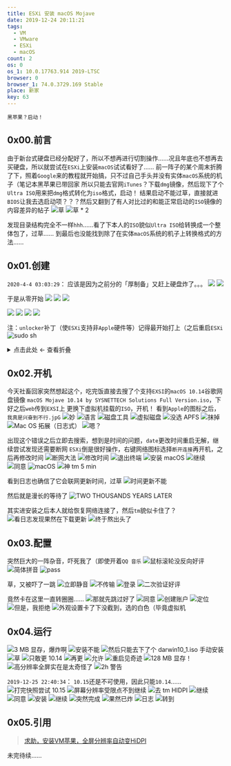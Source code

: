 ```yaml
---
title: ESXi 安装 macOS Mojave
date: 2019-12-24 20:11:21
tags:
  - VM
  - VMware
  - ESXi
  - macOS
count: 2
os: 0
os_1: 10.0.17763.914 2019-LTSC
browser: 0
browser_1: 74.0.3729.169 Stable
place: 新家
key: 63
---
```

    黑苹果？启动！
<!-- more -->
## 0x00.前言
由于新台式硬盘已经分配好了，所以不想再进行切割操作……况且年底也不想再去买硬盘，所以就尝试在`ESXi`上安装`macOS`试试看好了……
前一阵子的某个周末折腾了下，照着`Google`来的教程就开始搞，只不过自己手头并没有实体`macOS`系统的机子（笔记本黑苹果已带回家
所以只能去官网`iTunes`？下载`dmg`镜像，然后现下了个`Ultra ISO`用来把`dmg`格式转化为`iso`格式，启动！
结果启动不能过草，直接就进`BIOS`让我去选启动项？？？然后又翻到了有人对比过的和能正常启动的`ISO`镜像的内容差异的帖子
![草](https://i1.yuangezhizao.cn/Win-10/20191215031908.jpg!webp)
![草 * 2](https://i1.yuangezhizao.cn/Win-10/20191215031922.jpg!webp)

发现目录结构完全不一样`hhh`……看了下本人的`ISO`貌似`Ultra ISO`给转换成一个整体包了，过草……
到最后也没能找到除了在实体`macOS`系统的机子上转换格式的方法……

## 0x01.创建
`2020-4-4 03:03:29`：
应该是因为之前分的「厚制备」又赶上硬盘炸了。。。
![](https://i1.yuangezhizao.cn/Win-10/20200404132147.png!webp)
![](https://i1.yuangezhizao.cn/Win-10/20200404132227.png!webp)

于是从零开始
![](https://i1.yuangezhizao.cn/Win-10/20200404030653.jpg!webp)
![](https://i1.yuangezhizao.cn/Win-10/20200404030735.jpg!webp)
![](https://i1.yuangezhizao.cn/Win-10/20200404031222.jpg!webp)

![](https://i1.yuangezhizao.cn/Win-10/20200404031325.jpg!webp)
![](https://i1.yuangezhizao.cn/Win-10/20200404031401.jpg!webp)
![](https://i1.yuangezhizao.cn/Win-10/20200404032453.jpg!webp)
![](https://i1.yuangezhizao.cn/Win-10/20200404032600.jpg!webp)

注：`unlocker`补丁（使`ESXi`支持非`Apple`硬件等）记得最开始打上（之后重启`ESXi`
![sudo sh](https://i1.yuangezhizao.cn/Win-10/20191215030222.jpg!webp)

<details><summary>点击此处 ← 查看折叠</summary>

![典型](https://i1.yuangezhizao.cn/Win-10/20191215030804.jpg!webp)
![VMs](https://i1.yuangezhizao.cn/Win-10/20191215030826.jpg!webp)
![苹果系统！](https://i1.yuangezhizao.cn/Win-10/20191215030849.jpg!webp)
![命名](https://i1.yuangezhizao.cn/Win-10/20191215030916.jpg!webp)
![150 GB](https://i1.yuangezhizao.cn/Win-10/20191215031120.jpg!webp)
![完成](https://i1.yuangezhizao.cn/Win-10/20191215031825.jpg!webp)

</details>

## 0x02.开机
今天社畜回家突然想起这个，吃完饭直接去搜了个支持`EXSI`的`macOS 10.14`谷歌网盘镜像
`macOS Mojave 10.14 by SYSNETTECH Solutions Full Version.iso`，下好之后`web`传到`EXSI`上
更换下虚拟机挂载的`ISO`，开机！
看到`Apple`的图标之后，`我真是兴奋到不行.jpG`
![妙](https://i1.yuangezhizao.cn/Win-10/20191224195302.jpg!webp)
![语言](https://i1.yuangezhizao.cn/Win-10/20191224194248.jpg!webp)
![磁盘工具](https://i1.yuangezhizao.cn/Win-10/20191224194454.jpg!webp)
![虚拟磁盘](https://i1.yuangezhizao.cn/Win-10/20191224194330.jpg!webp)
![没选 APFS](https://i1.yuangezhizao.cn/Win-10/20191224194346.jpg!webp)
![抹掉](https://i1.yuangezhizao.cn/Win-10/20191224194441.jpg!webp)
![Mac OS 拓展（日志式）](https://i1.yuangezhizao.cn/Win-10/20191224195441.jpg!webp)
![嗯？](https://i1.yuangezhizao.cn/Win-10/20191224194512.jpg!webp)

出现这个错误之后立即去搜索，想到是时间的问题，`date`更改时间重启无解，继续尝试发现还需要断网
`ESXi`倒是很好操作，右键网络图标选择`断开连接`再开机，之后再修改时间
![断网大法](https://i1.yuangezhizao.cn/Win-10/20191224195505.jpg!webp)
![修改时间](https://i1.yuangezhizao.cn/Win-10/20191224195650.jpg!webp)
![退出终端](https://i1.yuangezhizao.cn/Win-10/20191224194749.jpg!webp)
![安装 macOS](https://i1.yuangezhizao.cn/Win-10/20191224194300.jpg!webp)
![继续](https://i1.yuangezhizao.cn/Win-10/20191224195712.jpg!webp)
![同意](https://i1.yuangezhizao.cn/Win-10/20191224195738.jpg!webp)
![macOS](https://i1.yuangezhizao.cn/Win-10/20191224195748.jpg!webp)
![神 tm 5 min](https://i1.yuangezhizao.cn/Win-10/20191224195809.jpg!webp)

看到日志也确信了它会联网更新时间，过草
![时间更新不能](https://i1.yuangezhizao.cn/Win-10/20191224201439.jpg!webp)

然后就是漫长的等待了
![TWO THOUSANDS YEARS LATER](https://i1.yuangezhizao.cn/Win-10/20191224205755.jpg!webp)

其实进安装之后本人就给恢复网络连接了，然后`tm`貌似卡住了？
![看日志发现果然在下载更新](https://i1.yuangezhizao.cn/Win-10/20191224202130.jpg!webp)
![终于熬出头了](https://i1.yuangezhizao.cn/Win-10/20191224205641.jpg!webp)

## 0x03.配置
突然巨大的一阵杂音，吓死我了（即使开着`QQ 音乐`
![鼠标滚轮没反向好评](https://i1.yuangezhizao.cn/Win-10/20191224211517.jpg!webp)
![简体拼音](https://i1.yuangezhizao.cn/Win-10/20191224211632.jpg!webp)
![pass](https://i1.yuangezhizao.cn/Win-10/20191224211703.jpg!webp)

草，又被吓了一跳
![立即静音](https://i1.yuangezhizao.cn/Win-10/20191224211805.jpg!webp)
![不传输](https://i1.yuangezhizao.cn/Win-10/20191224211935.jpg!webp)
![登录](https://i1.yuangezhizao.cn/Win-10/20191224212018.jpg!webp)
![二次验证好评](https://i1.yuangezhizao.cn/Win-10/20191224212136.jpg!webp)

竟然卡在这里一直转圈圈……
![那就先跳过好了](https://i1.yuangezhizao.cn/Win-10/20191224213040.jpg!webp)
![同意](https://i1.yuangezhizao.cn/Win-10/20191224213127.jpg!webp)
![创建账户](https://i1.yuangezhizao.cn/Win-10/20191224213409.jpg!webp)
![定位](https://i1.yuangezhizao.cn/Win-10/20191224213514.jpg!webp)
![但是，我拒绝](https://i1.yuangezhizao.cn/Win-10/20191224213544.jpg!webp)
![外观设置卡了下没截到，选的白色（毕竟虚拟机](https://i1.yuangezhizao.cn/Win-10/20191224213701.jpg!webp)

## 0x04.运行
![3 MB 显存，爆炸啊](https://i1.yuangezhizao.cn/Win-10/20191224214137.jpg!webp)
![安装不能](https://i1.yuangezhizao.cn/Win-10/20191224225344.jpg!webp)
![然后只能去下了个 darwin10_1.iso 手动安装](https://i1.yuangezhizao.cn/Win-10/20191224215147.jpg!webp)
![草](https://i1.yuangezhizao.cn/Win-10/20191224215402.jpg!webp)
![只敢更 10.14](https://i1.yuangezhizao.cn/Win-10/20191224221201.jpg!webp)
![再更](https://i1.yuangezhizao.cn/Win-10/20191224225429.jpg!webp)
![允许](https://i1.yuangezhizao.cn/Win-10/20191224215432.jpg!webp)
![重启见奇迹](https://i1.yuangezhizao.cn/Win-10/20191224215615.jpg!webp)
![128 MB 显存！](https://i1.yuangezhizao.cn/Win-10/20191224220032.jpg!webp)
![高分辨率全屏实在是太奇怪了](https://i1.yuangezhizao.cn/Win-10/20191224220245.png!webp)
![2h 警告](https://i1.yuangezhizao.cn/Win-10/20191224221228.jpg!webp)

`2019-12-25 22:40:34`：
`10.15`还是不可使用，因此只能`10.14`……
![打完快照尝试 10.15](https://i1.yuangezhizao.cn/Win-10/20191225215552.jpg!webp)
![屏幕分辨率受限点不到继续](https://i1.yuangezhizao.cn/Win-10/20191225220128.jpg!webp)
![去 tm HIDPI](https://i1.yuangezhizao.cn/Win-10/20191225221031.jpg!webp)
![继续](https://i1.yuangezhizao.cn/Win-10/20191225221444.jpg!webp)
![同意](https://i1.yuangezhizao.cn/Win-10/20191225221550.jpg!webp)
![安装](https://i1.yuangezhizao.cn/Win-10/20191225221621.jpg!webp)
![继续](https://i1.yuangezhizao.cn/Win-10/20191225222246.jpg!webp)
![突然完成](https://i1.yuangezhizao.cn/Win-10/20191225222513.jpg!webp)
![果然已炸](https://i1.yuangezhizao.cn/Win-10/20191225223700.jpg!webp)
![日志](https://i1.yuangezhizao.cn/Win-10/20191225223743.jpg!webp)
![转到](https://i1.yuangezhizao.cn/Win-10/20191225223857.jpg!webp)

## 0x05.引用
> [求助，安装VM苹果，全屏分辨率自动变HiDPI](https://web.archive.org/web/20191225141257/http://tieba.baidu.com/p/5460378749?red_tag=c0777425807)

未完待续……

